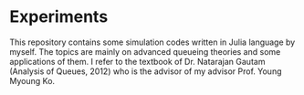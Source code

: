 # Experiments
This repository contains some simulation codes written in Julia language by myself. The topics are mainly on advanced queueing theories and some applications of them.
I refer to the textbook of Dr. Natarajan Gautam (Analysis of Queues, 2012) who is the advisor of my advisor Prof. Young Myoung Ko.
